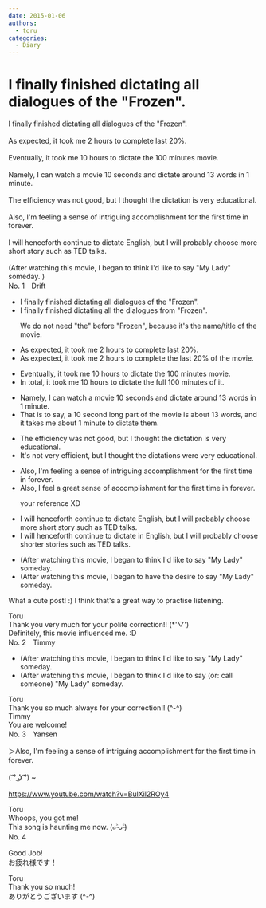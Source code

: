 ```yaml
---
date: 2015-01-06
authors:
  - toru
categories:
  - Diary
---
```


<h1 id="subject_show">I finally finished dictating all dialogues of the "Frozen".</h1>
<div class="date" hidden>Jan 6, 2015 23:30</div>
<div id="post"><div id="body_show_ori">
I finally finished dictating all dialogues of the "Frozen".<br/><br/>As expected, it took me 2 hours to complete last 20%.<br/><br/>Eventually, it took me 10 hours to dictate the 100 minutes movie.<br/><br/>Namely, I can watch a movie 10 seconds and dictate around 13 words in 1 minute.<br/><br/>The efficiency was not good, but I thought the dictation is very educational.<br/><br/>Also, I'm feeling a sense of intriguing accomplishment for the first time in forever.<br/><br/>I will henceforth continue to dictate English, but  I will probably choose more short story such as TED talks.<br/><br/>(After watching this movie, I began to think I'd like to say "My Lady" someday. )
</div></div>

<!-- more -->

<div id="block"><div class="first_name"> No. 1　<span class="just_name">Drift</span></div><div id="block2">
<ul class="correction_field">
<li class="incorrect">I finally finished dictating all dialogues of the "Frozen".</li>
<li class="corrected correct">
I finally finished dictating all the dialogues from "Frozen".
<p class="correction_comment">We do not need "the" before "Frozen", because it's the name/title of the movie.</p>
</li>
</ul>
<ul class="correction_field">
<li class="incorrect">As expected, it took me 2 hours to complete last 20%.</li>
<li class="corrected correct">
As expected, it took me 2 hours to complete the last 20% of the movie.
</li>
</ul>
<ul class="correction_field">
<li class="incorrect">Eventually, it took me 10 hours to dictate the 100 minutes movie.</li>
<li class="corrected correct">
In total, it took me 10 hours to dictate the full 100 minutes of it.
</li>
</ul>
<ul class="correction_field">
<li class="incorrect">Namely, I can watch a movie 10 seconds and dictate around 13 words in 1 minute.</li>
<li class="corrected correct">
That is to say, a 10 second long part of the movie is about 13 words, and it takes me about 1 minute to dictate them.
</li>
</ul>
<ul class="correction_field">
<li class="incorrect">The efficiency was not good, but I thought the dictation is very educational.</li>
<li class="corrected correct">
It's not very efficient, but I thought the dictations were very educational.
</li>
</ul>
<ul class="correction_field">
<li class="incorrect">Also, I'm feeling a sense of intriguing accomplishment for the first time in forever.</li>
<li class="corrected correct">
Also, I feel a great sense of accomplishment for the first time in forever.
<p class="correction_comment">your reference XD</p>
</li>
</ul>
<ul class="correction_field">
<li class="incorrect">I will henceforth continue to dictate English, but  I will probably choose more short story such as TED talks.</li>
<li class="corrected correct">
I will henceforth continue to dictate in English, but I will probably choose shorter stories such as TED talks.
</li>
</ul>
<ul class="correction_field">
<li class="incorrect">(After watching this movie, I began to think I'd like to say "My Lady" someday.</li>
<li class="corrected correct">
(After watching this movie, I began to have the desire to say "My Lady" someday.
</li>
</ul>
<p class="comment_small">
 What a cute post! :) I think that's a great way to practise listening.
</p>

</div><div class="name"><span class="just_name">Toru</span><br>
Thank you very much for your polite correction!! (*'▽')<br/>Definitely, this movie influenced me. :D
</div>
</div>
<div id="block"><div class="first_name"> No. 2　<span class="just_name">Timmy</span></div><div id="block2">
<ul class="correction_field">
<li class="incorrect">(After watching this movie, I began to think I'd like to say "My Lady" someday.</li>
<li class="corrected correct">
(After watching this movie, I began to think I'd like to say (or: call someone) "My Lady" someday.
</li>
</ul>
</div><div class="name"><span class="just_name">Toru</span><br>
Thank you so much always for your correction!! (^-^)
</div>
<div class="name"><span class="just_name">Timmy</span><br>
You are welcome!
</div>
</div>
<div id="block"><div class="first_name"> No. 3　<span class="just_name">Yansen</span></div><div id="block2">
<p class="comment_small">
 ＞Also, I'm feeling a sense of intriguing accomplishment for the first time in forever.
 <br/>
 <br/>
 ( ͡° ͜ʖ ͡°) ~
 <br/>
 <br/>
 <a href="https://www.youtube.com/watch?v=BulXil2ROy4" target="_blank">
  https://www.youtube.com/watch?v=BulXil2ROy4
 </a>
</p>

</div><div class="name"><span class="just_name">Toru</span><br>
Whoops, you got me!<br/>This song is haunting me now. (๑˃̵ᴗ˂̵)
</div>
</div>
<div id="block"><div class="first_name"> No. 4　<span class="just_name"></span></div><div id="block2">
<p class="comment_small">
 Good Job!
 <br/>
 お疲れ様です！
</p>

</div><div class="name"><span class="just_name">Toru</span><br>
Thank you so much!<br/>ありがとうございます (^-^)
</div>
</div>
